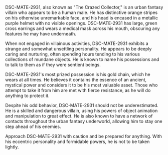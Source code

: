 DSC-MATE-2931, also known as "The Crazed Collector," is an urban fantasy villain who appears to be a human male. He has distinctive orange stripes on his otherwise unremarkable face, and his head is encased in a metallic purple helmet with no visible openings. DSC-MATE-2931 has large, green cross earrings and wears a medical mask across his mouth, obscuring any features he may have underneath.

When not engaged in villainous activities, DSC-MATE-2931 exhibits a strange and somewhat unsettling personality. He appears to be deeply caring and nurturing, often spending hours tending to his various collections of mundane objects. He is known to name his possessions and to talk to them as if they were sentient beings.

DSC-MATE-2931's most prized possession is his gold chain, which he wears at all times. He believes it contains the essence of an ancient, mystical power and considers it to be his most valuable asset. Those who attempt to take it from him are met with fierce resistance, as he will do anything to protect it.

Despite his odd behavior, DSC-MATE-2931 should not be underestimated. He is a skilled and dangerous villain, using his powers of object animation and manipulation to great effect. He is also known to have a network of contacts throughout the urban fantasy underworld, allowing him to stay one step ahead of his enemies.

Approach DSC-MATE-2931 with caution and be prepared for anything. With his eccentric personality and formidable powers, he is not to be taken lightly.